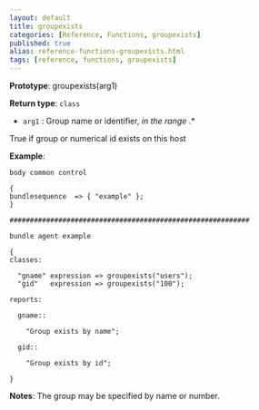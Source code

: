 ```yaml
---
layout: default
title: groupexists
categories: [Reference, Functions, groupexists]
published: true
alias: reference-functions-groupexists.html
tags: [reference, functions, groupexists]
---
```


**Prototype**: groupexists(arg1) 

**Return type**: `class`

* `arg1` : Group name or identifier, *in the range* .\*

True if group or numerical id exists on this host

**Example**:

```cf3
body common control

{
bundlesequence  => { "example" };
}

###########################################################

bundle agent example

{     
classes:

  "gname" expression => groupexists("users");
  "gid"   expression => groupexists("100");

reports:

  gname::

    "Group exists by name";

  gid::

    "Group exists by id";

}
```

**Notes**:
The group may be specified by name or number.
